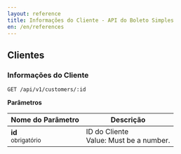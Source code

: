 ```yaml
---
layout: reference
title: Informações do Cliente - API do Boleto Simples
en: /en/references
---
```


## Clientes

### Informações do Cliente
<code>GET /api/v1/customers/:id</code>

**Parâmetros**

<table class='table table-bordered'>
  <thead>
    <tr>
      <th>Nome do Parâmetro</th>
      <th>Descrição</th>
    </tr>
  </thead>
  <tbody>
    <tr>
      <td>
        <strong>id </strong><br>
        <small>
          obrigatório
        </small>
      </td>
      <td>
        ID do Cliente
        <br>
        Value: Must be a number.
      </td>
    </tr>
  </tbody>
</table>
